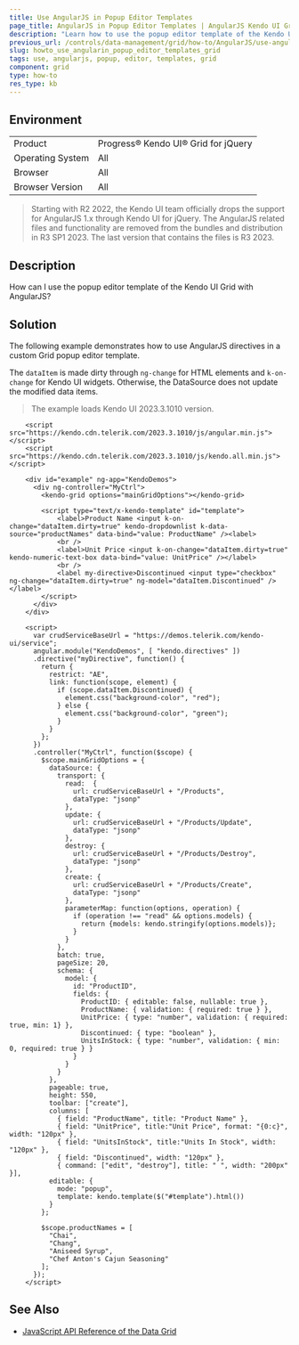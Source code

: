 ```yaml
---
title: Use AngularJS in Popup Editor Templates
page_title: AngularJS in Popup Editor Templates | AngularJS Kendo UI Grid
description: "Learn how to use the popup editor template of the Kendo UI Grid with AngularJS."
previous_url: /controls/data-management/grid/how-to/AngularJS/use-angularjs-popup-edit-template
slug: howto_use_angularin_popup_editor_templates_grid
tags: use, angularjs, popup, editor, templates, grid
component: grid
type: how-to
res_type: kb
---
```


## Environment

<table>
 <tr>
  <td>Product</td>
  <td>Progress® Kendo UI® Grid for jQuery</td> 
 </tr>
 <tr>
  <td>Operating System</td>
  <td>All</td>
 </tr>
 <tr>
  <td>Browser</td>
  <td>All</td>
 </tr>
 <tr>
  <td>Browser Version</td>
  <td>All</td>
 </tr>
</table>

> Starting with R2 2022, the Kendo UI team officially drops the support for AngularJS 1.x through Kendo UI for jQuery. The AngularJS related files and functionality are removed from the bundles and distribution in R3 SP1 2023. The last version that contains the files is R3 2023.

## Description

How can I use the popup editor template of the Kendo UI Grid with AngularJS?

## Solution

The following example demonstrates how to use AngularJS directives in a custom Grid popup editor template.

The `dataItem` is made dirty through `ng-change` for HTML elements and `k-on-change` for Kendo UI widgets. Otherwise, the DataSource does not update the modified data items.

> The example loads Kendo UI 2023.3.1010 version.

```dojo
    <script src="https://kendo.cdn.telerik.com/2023.3.1010/js/angular.min.js"></script>
    <script src="https://kendo.cdn.telerik.com/2023.3.1010/js/kendo.all.min.js"></script>

    <div id="example" ng-app="KendoDemos">
      <div ng-controller="MyCtrl">
        <kendo-grid options="mainGridOptions"></kendo-grid>

        <script type="text/x-kendo-template" id="template">
            <label>Product Name <input k-on-change="dataItem.dirty=true" kendo-dropdownlist k-data-source="productNames" data-bind="value: ProductName" /><label>
            <br />
            <label>Unit Price <input k-on-change="dataItem.dirty=true" kendo-numeric-text-box data-bind="value: UnitPrice" /></label>
            <br />
            <label my-directive>Discontinued <input type="checkbox" ng-change="dataItem.dirty=true" ng-model="dataItem.Discontinued" /></label>
        </script>
      </div>
    </div>

    <script>
      var crudServiceBaseUrl = "https://demos.telerik.com/kendo-ui/service";
      angular.module("KendoDemos", [ "kendo.directives" ])
      .directive("myDirective", function() {
        return {
          restrict: "AE",
          link: function(scope, element) {
            if (scope.dataItem.Discontinued) {
              element.css("background-color", "red");
            } else {
              element.css("background-color", "green");
            }
          }
        };
      })
      .controller("MyCtrl", function($scope) {
        $scope.mainGridOptions = {
          dataSource: {
            transport: {
              read:  {
                url: crudServiceBaseUrl + "/Products",
                dataType: "jsonp"
              },
              update: {
                url: crudServiceBaseUrl + "/Products/Update",
                dataType: "jsonp"
              },
              destroy: {
                url: crudServiceBaseUrl + "/Products/Destroy",
                dataType: "jsonp"
              },
              create: {
                url: crudServiceBaseUrl + "/Products/Create",
                dataType: "jsonp"
              },
              parameterMap: function(options, operation) {
                if (operation !== "read" && options.models) {
                  return {models: kendo.stringify(options.models)};
                }
              }
            },
            batch: true,
            pageSize: 20,
            schema: {
              model: {
                id: "ProductID",
                fields: {
                  ProductID: { editable: false, nullable: true },
                  ProductName: { validation: { required: true } },
                  UnitPrice: { type: "number", validation: { required: true, min: 1} },
                  Discontinued: { type: "boolean" },
                  UnitsInStock: { type: "number", validation: { min: 0, required: true } }
                }
              }
            }
          },
          pageable: true,
          height: 550,
          toolbar: ["create"],
          columns: [
            { field: "ProductName", title: "Product Name" },
            { field: "UnitPrice", title:"Unit Price", format: "{0:c}", width: "120px" },
            { field: "UnitsInStock", title:"Units In Stock", width: "120px" },
            { field: "Discontinued", width: "120px" },
            { command: ["edit", "destroy"], title: " ", width: "200px" }],
          editable: {
            mode: "popup",
            template: kendo.template($("#template").html())
          }
        };

        $scope.productNames = [
          "Chai",
          "Chang",
          "Aniseed Syrup",
          "Chef Anton's Cajun Seasoning"
        ];
      });
    </script>
```

## See Also

* [JavaScript API Reference of the Data Grid](/api/javascript/ui/grid)
